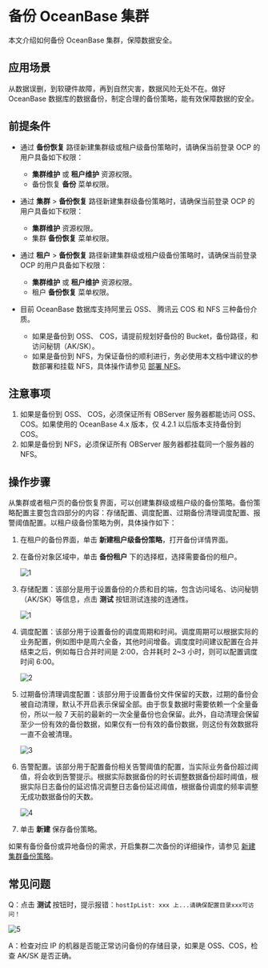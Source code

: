 # 备份 OceanBase 集群

本文介绍如何备份 OceanBase 集群，保障数据安全。

## 应用场景

从数据误删，到软硬件故障，再到自然灾害，数据风险无处不在。做好 OceanBase 数据库的数据备份，制定合理的备份策略，能有效保障数据的安全。

## 前提条件

* 通过 **备份恢复** 路径新建集群级或租户级备份策略时，请确保当前登录 OCP 的用户具备如下权限：

  * **集群维护** 或 **租户维护** 资源权限。
  * 备份恢复 **备份** 菜单权限。

* 通过 **集群** > **备份恢复** 路径新建集群级备份策略时，请确保当前登录 OCP 的用户具备如下权限：

  * **集群维护** 资源权限。
  * 集群 **备份恢复** 菜单权限。

* 通过 **租户** > **备份恢复** 路径新建集群级或租户级备份策略时，请确保当前登录 OCP 的用户具备如下权限：

  * **集群维护** 或 **租户维护** 资源权限。
  * 租户 **备份恢复** 菜单权限。

* 目前 OceanBase 数据库支持阿里云 OSS、 腾讯云 COS 和 NFS 三种备份介质。

  * 如果是备份到 OSS、 COS，请提前规划好备份的 Bucket，备份路径，和访问秘钥（AK/SK）。
  * 如果是备份到 NFS，为保证备份的顺利进行，务必使用本文档中建议的参数部署和挂载 NFS，具体操作请参见 [部署 NFS](https://www.oceanbase.com/docs/common-oceanbase-database-cn-1000000000218107)。

## 注意事项

1. 如果是备份到 OSS、 COS，必须保证所有 OBServer 服务器都能访问 OSS、COS。如果使用的 OceanBase 4.x 版本，仅 4.2.1 以后版本支持备份到 COS。
2. 如果是备份到 NFS，必须保证所有 OBServer 服务器都挂载同一个服务器的 NFS。

## 操作步骤

从集群或者租户页的备份恢复界面，可以创建集群级或租户级的备份策略。备份策略配置主要包含四部分的内容：存储配置、调度配置、过期备份清理调度配置、报警阈值配置。以租户级备份策略为例，具体操作如下：

1. 在租户的备份界面，单击 **新建租户级备份策略**，打开备份详情界面。

2. 在备份对象区域中，单击 **备份租户** 下的选择框，选择需要备份的租户。

    ![1](https://obbusiness-private.oss-cn-shanghai.aliyuncs.com/doc/img/ocp/421/%E5%A4%87%E4%BB%BD%E9%9B%86%E7%BE%A4-0.png)

3. 存储配置：该部分是用于设置备份的介质和目的端，包含访问域名、访问秘钥（AK/SK）等信息，点击 **测试** 按钮测试连接的连通性。

    ![1](https://obbusiness-private.oss-cn-shanghai.aliyuncs.com/doc/img/ocp/421/%E5%A4%87%E4%BB%BD%E9%9B%86%E7%BE%A4-1.png)

4. 调度配置：该部分用于设置备份的调度周期和时间。调度周期可以根据实际的业务配置，例如图中是周六全备，其他时间增备。调度度时间建议配置在合并结束之后，例如每日合并时间是 2:00，合并耗时 2~3 小时，则可以配置调度时间 6:00。

    ![2](https://obbusiness-private.oss-cn-shanghai.aliyuncs.com/doc/img/ocp/421/%E5%A4%87%E4%BB%BD%E9%9B%86%E7%BE%A4-2.png)

5. 过期备份清理调度配置：该部分用于设置备份文件保留的天数，过期的备份会被自动清理，默认不开启表示保留全部。由于恢复数据时需要依赖一个全量备份，所以一般 7 天前的最新的一次全量备份也会保留。此外，自动清理会保留至少一份有效的备份数据，如果仅有一份有效的备份数据，则这份有效数据将一直不会被清理。

    ![3](https://obbusiness-private.oss-cn-shanghai.aliyuncs.com/doc/img/ocp/421/%E5%A4%87%E4%BB%BD%E9%9B%86%E7%BE%A4-3.png)

6. 告警配置。该部分用于配置备份相关告警阈值的配置，当实际业务备份超过阈值，将会收到告警提示。根据实际数据备份的时长调整数据备份超时阈值，根据实际日志备份的延迟情况调整日志备份延迟阈值，根据备份调度的频率调整无成功数据备份的天数。

    ![4](https://obbusiness-private.oss-cn-shanghai.aliyuncs.com/doc/img/ocp/421/%E5%A4%87%E4%BB%BD%E9%9B%86%E7%BE%A4-4.png)

7. 单击 **新建** 保存备份策略。

如果有备份备份或异地备份的需求，开启集群二次备份的详细操作，请参见 [新建集群备份策略](../1100.backup-and-restoration-functions/500.regular-backup/100.manage-cluster-backup-strategy/100.create-a-cluster-backup-strategy.md)。

## 常见问题

Q：点击 **测试** 按钮时，提示报错：`hostIpList: xxx 上...请确保配置目录xxx可访问！`

![5](https://obbusiness-private.oss-cn-shanghai.aliyuncs.com/doc/img/ocp/421/%E5%A4%87%E4%BB%BD%E9%9B%86%E7%BE%A4-5.png)

A：检查对应 IP 的机器是否能正常访问备份的存储目录，如果是 OSS、COS，检查 AK/SK 是否正确。
